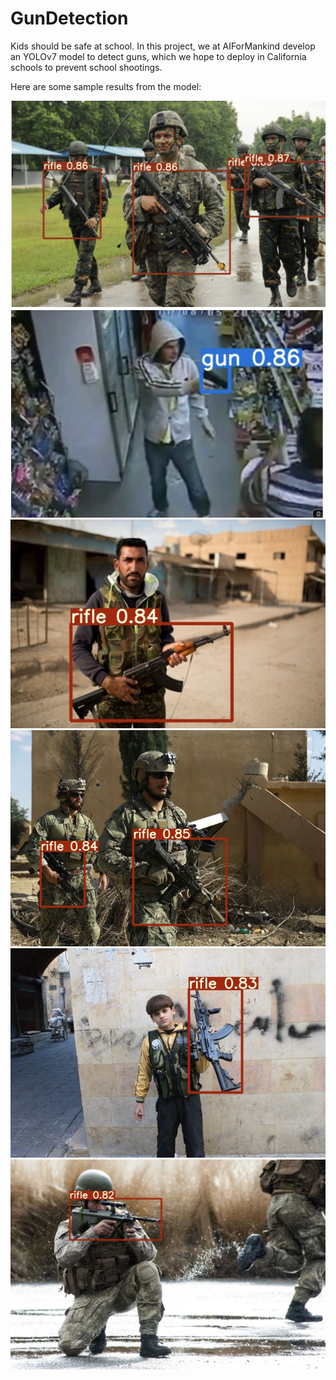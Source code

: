 # GunDetection
Kids should be safe at school. In this project, we at AIForMankind develop an YOLOv7 model to detect guns, which we hope to deploy in California schools to prevent school shootings. 

Here are some sample results from the model:

![alt text](Detection1.png)
![alt text](Detection2.png)
![alt text](Detection3.jpg)
![alt text](Detection4.jpg)
![alt text](Detection5.jpg)
![alt text](Detection6.jpg)
